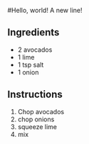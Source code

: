 #Hello, world!
A new line!
## Ingredients

* 2 avocados
* 1 lime
* 1 tsp salt
* 1 onion

## Instructions

1. Chop avocados
2. chop onions
3. squeeze lime
4. mix

